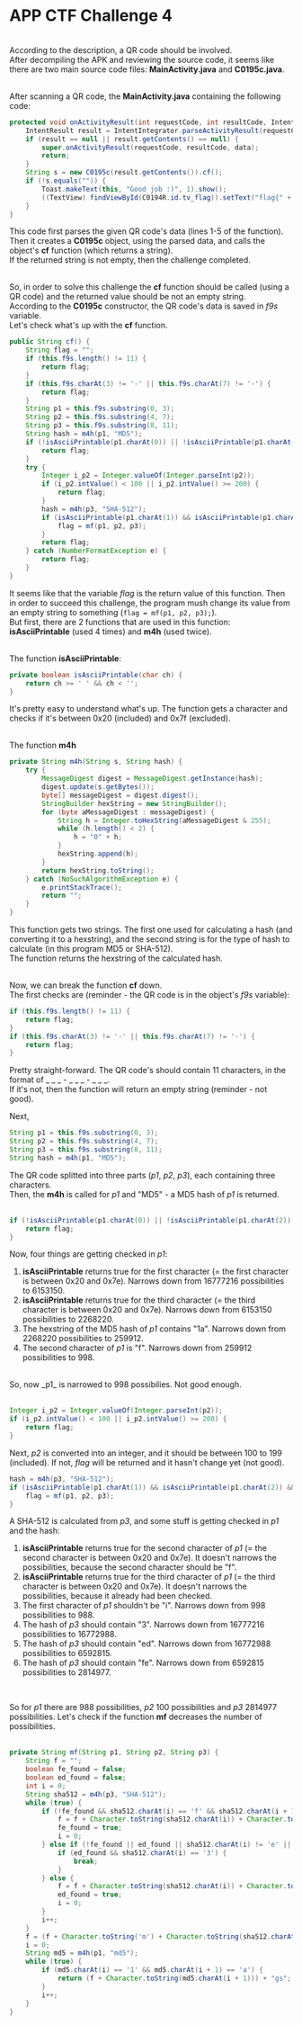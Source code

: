 # APP CTF Challenge 4
<br>
According to the description, a QR code should be involved.<br>
After decompiling the APK and reviewing the source code, it seems like there are two main source code files: <strong>MainActivity.java</strong> and <strong>C0195c.java</strong>.<br><br>

After scanning a QR code, the **MainActivity.java** containing the following code:
```java
protected void onActivityResult(int requestCode, int resultCode, Intent data) {
    IntentResult result = IntentIntegrator.parseActivityResult(requestCode, resultCode, data);
    if (result == null || result.getContents() == null) {
        super.onActivityResult(requestCode, resultCode, data);
        return;
    }
    String s = new C0195c(result.getContents()).cf();
    if (!s.equals("")) {
        Toast.makeText(this, "Good job :)", 1).show();
        ((TextView) findViewById(C0194R.id.tv_flag)).setText("flag{" + s + "}");
    }
}
```
This code first parses the given QR code's data (lines 1-5 of the function).<br>
Then it creates a **C0195c** object, using the parsed data, and calls the object's **cf** function (which returns a string).<br>
If the returned string is not empty, then the challenge completed.<br><br>

So, in order to solve this challenge the **cf** function should be called (using a QR code) and the returned value should be not an empty string.<br>
According to the **C0195c** constructor, the QR code's data is saved in *f9s* variable.<br>
Let's check what's up with the **cf** function.<br>
```java
public String cf() {
    String flag = "";
    if (this.f9s.length() != 11) {
        return flag;
    }
    if (this.f9s.charAt(3) != '-' || this.f9s.charAt(7) != '-') {
        return flag;
    }
    String p1 = this.f9s.substring(0, 3);
    String p2 = this.f9s.substring(4, 7);
    String p3 = this.f9s.substring(8, 11);
    String hash = m4h(p1, "MD5");
    if (!isAsciiPrintable(p1.charAt(0)) || !isAsciiPrintable(p1.charAt(2)) || !hash.toLowerCase().contains("1a") || p1.charAt(1) != 'f') {
        return flag;
    }
    try {
        Integer i_p2 = Integer.valueOf(Integer.parseInt(p2));
        if (i_p2.intValue() < 100 || i_p2.intValue() >= 200) {
            return flag;
        }
        hash = m4h(p3, "SHA-512");
        if (isAsciiPrintable(p1.charAt(1)) && isAsciiPrintable(p1.charAt(2)) && p1.charAt(0) != 'i' && hash.toLowerCase().contains("3") && hash.toLowerCase().contains("ed") && hash.toLowerCase().contains("fe")) {
            flag = mf(p1, p2, p3);
        }
        return flag;
    } catch (NumberFormatException e) {
        return flag;
    }
}
```

It seems like that the variable _flag_ is the return value of this function. Then in order to succeed this challenge, the program mush change its value from an empty string to something (```flag = mf(p1, p2, p3);```).<br>
But first, there are 2 functions that are used in this function: **isAsciiPrintable** (used 4 times) and **m4h** (used twice).<br><br>

The function **isAsciiPrintable**: <br>
```java
private boolean isAsciiPrintable(char ch) {
    return ch >= ' ' && ch < '';
}
```
It's pretty easy to understand what's up. The function gets a character and checks if it's between 0x20 (included) and 0x7f (excluded).<br><br>

The function **m4h**<br>
```java
private String m4h(String s, String hash) {
    try {
        MessageDigest digest = MessageDigest.getInstance(hash);
        digest.update(s.getBytes());
        byte[] messageDigest = digest.digest();
        StringBuilder hexString = new StringBuilder();
        for (byte aMessageDigest : messageDigest) {
            String h = Integer.toHexString(aMessageDigest & 255);
            while (h.length() < 2) {
                h = "0" + h;
            }
            hexString.append(h);
        }
        return hexString.toString();
    } catch (NoSuchAlgorithmException e) {
        e.printStackTrace();
        return "";
    }
}
```
This function gets two strings. The first one used for calculating a hash (and converting it to a hexstring), and the second string is for the type of hash to calculate (in this program MD5 or SHA-512).<br>
The function returns the hexstring of the calculated hash.<br><br>

Now, we can break the function **cf** down.<br>
The first checks are (reminder - the QR code is in the object's _f9s_ variable):
```java
if (this.f9s.length() != 11) {
    return flag;
}
if (this.f9s.charAt(3) != '-' || this.f9s.charAt(7) != '-') {
    return flag;
}
```
Pretty straight-forward. The QR code's should contain 11 characters, in the format of _ _ _ - _ _ _ - _ _ _.<br>
If it's not, then the function will return an empty string (reminder - not good).<br>

Next,
```java
String p1 = this.f9s.substring(0, 3);
String p2 = this.f9s.substring(4, 7);
String p3 = this.f9s.substring(8, 11);
String hash = m4h(p1, "MD5");
```
The QR code splitted into three parts (_p1_, _p2_, _p3_), each containing three characters.<br>
Then, the **m4h** is called for _p1_ and "MD5" - a MD5 hash of _p1_ is returned.<br><br>

```java
if (!isAsciiPrintable(p1.charAt(0)) || !isAsciiPrintable(p1.charAt(2)) || !hash.toLowerCase().contains("1a") || p1.charAt(1) != 'f') {
    return flag;
}
```
Now, four things are getting checked in _p1_:
<ol>
  <li><b>isAsciiPrintable</b> returns true for the first character (= the first character is between 0x20 and 0x7e). Narrows down from 16777216 possibilities to 6153150.</li>
  <li><b>isAsciiPrintable</b> returns true for the third character (= the third character is between 0x20 and 0x7e). Narrows down from 6153150 possibilities to 2268220.</li>
  <li>The hexstring of the MD5 hash of <i>p1</i> contains "1a". Narrows down from 2268220 possibilities to 259912.</li>
  <li>The second character of <i>p1</i> is "f". Narrows down from 259912 possibilities to 998.</li>
</ol><br>
So, now _p1_ is narrowed to 998 possibilies. Not good enough.<br><br>

```java
Integer i_p2 = Integer.valueOf(Integer.parseInt(p2));
if (i_p2.intValue() < 100 || i_p2.intValue() >= 200) {
    return flag;
}
```

Next, _p2_ is converted into an integer, and it should be between 100 to 199 (included). If not, _flag_ will be returned and it hasn't change yet (not good).<br>

```java
hash = m4h(p3, "SHA-512");
if (isAsciiPrintable(p1.charAt(1)) && isAsciiPrintable(p1.charAt(2)) && p1.charAt(0) != 'i' && hash.toLowerCase().contains("3") && hash.toLowerCase().contains("ed") && hash.toLowerCase().contains("fe")) {
    flag = mf(p1, p2, p3);
}
```
A SHA-512 is calculated from _p3_, and some stuff is getting checked in _p1_ and the hash:
<ol>
  <li><b>isAsciiPrintable</b> returns true for the second character of <i>p1</i> (= the second character is between 0x20 and 0x7e). It doesn't narrows the possibilities, because the second character should be "f".</li>
  <li><b>isAsciiPrintable</b> returns true for the third character of <i>p1</i> (= the third character is between 0x20 and 0x7e). It doesn't narrows the possibilities, because it already had been checked.</li>
  <li>The first character of <i>p1</i> shouldn't be "i".  Narrows down from 998 possibilities to 988.</li>
  <li>The hash of <i>p3</i> should contain "3". Narrows down from 16777216 possibilities to 16772988.</li>
  <li>The hash of <i>p3</i> should contain "ed". Narrows down from 16772988 possibilities to 6592815.</li>
  <li>The hash of <i>p3</i> should contain "fe". Narrows down from 6592815 possibilities to 2814977.</li>
</ol><br>

So for _p1_ there are 988 possibilities, _p2_ 100 possibilities and _p3_ 2814977 possibilities. Let's check if the function **mf** decreases the number of possibilities.<br><br>

```java
private String mf(String p1, String p2, String p3) {
    String f = "";
    boolean fe_found = false;
    boolean ed_found = false;
    int i = 0;
    String sha512 = m4h(p3, "SHA-512");
    while (true) {
        if (!fe_found && sha512.charAt(i) == 'f' && sha512.charAt(i + 1) == 'e') {
            f = f + Character.toString(sha512.charAt(i)) + Character.toString(sha512.charAt(i + 1));
            fe_found = true;
            i = 0;
        } else if (!fe_found || ed_found || sha512.charAt(i) != 'e' || sha512.charAt(i + 1) != 'd') {
            if (ed_found && sha512.charAt(i) == '3') {
                break;
            }
        } else {
            f = f + Character.toString(sha512.charAt(i)) + Character.toString(sha512.charAt(i + 1)) + "_";
            ed_found = true;
            i = 0;
        }
        i++;
    }
    f = (f + Character.toString('m') + Character.toString(sha512.charAt(i)) + "_") + Character.toString(p1.charAt(1)) + Character.toString(p2.charAt(0));
    i = 0;
    String md5 = m4h(p1, "md5");
    while (true) {
        if (md5.charAt(i) == '1' && md5.charAt(i + 1) == 'a') {
            return (f + Character.toString(md5.charAt(i + 1))) + "gs";
        }
        i++;
    }
}
```


